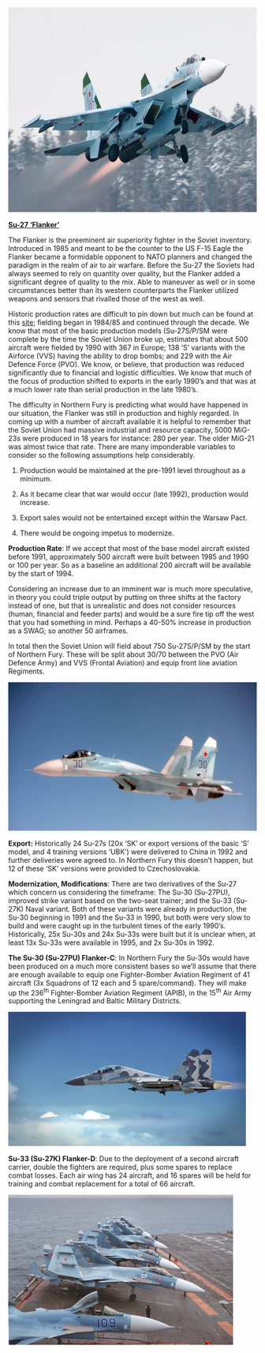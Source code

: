 <img src="/assets\images\warsaw\su\air\su27\image1.jpeg" style="width:6.5in;height:4.32708in" />

[**Su-27
‘Flanker’**](https://www.plane-encyclopedia.com/cold-war/su-27/)

The Flanker is the preeminent air superiority fighter in the Soviet
inventory. Introduced in 1985 and meant to be the counter to the US F-15
Eagle the Flanker became a formidable opponent to NATO planners and
changed the paradigm in the realm of air to air warfare. Before the
Su-27 the Soviets had always seemed to rely on quantity over quality,
but the Flanker added a significant degree of quality to the mix. Able
to maneuver as well or in some circumstances better than its western
counterparts the Flanker utilized weapons and sensors that rivalled
those of the west as well.

Historic production rates are difficult to pin down but much can be
found at this [site](https://www.milavia.net/aircraft/su-27/su-27.htm);
fielding began in 1984/85 and continued through the decade. We know that
most of the basic production models (Su-27S/P/SM were complete by the
time the Soviet Union broke up, estimates that about 500 aircraft were
fielded by 1990 with 367 in Europe; 138 ‘S’ variants with the Airforce
(VVS) having the ability to drop bombs; and 229 with the Air Defence
Force (PVO). We know, or believe, that production was reduced
significantly due to financial and logistic difficulties. We know that
much of the focus of production shifted to exports in the early 1990’s
and that was at a much lower rate than serial production in the late
1980’s.

The difficulty in Northern Fury is predicting what would have happened
in our situation, the Flanker was still in production and highly
regarded. In coming up with a number of aircraft available it is helpful
to remember that the Soviet Union had massive industrial and resource
capacity, 5000 MiG-23s were produced in 18 years for instance: 280 per
year. The older MiG-21 was almost twice that rate. There are many
imponderable variables to consider so the following assumptions help
considerably.

1.  Production would be maintained at the pre-1991 level throughout as a
    minimum.

2.  As it became clear that war would occur (late 1992), production
    would increase.

3.  Export sales would not be entertained except within the Warsaw Pact.

4.  There would be ongoing impetus to modernize.

**Production Rate**: If we accept that most of the base model aircraft
existed before 1991, approximately 500 aircraft were built between 1985
and 1990 or 100 per year. So as a baseline an additional 200 aircraft
will be available by the start of 1994.

Considering an increase due to an imminent war is much more speculative,
in theory you could triple output by putting on three shifts at the
factory instead of one, but that is unrealistic and does not consider
resources (human, financial and feeder parts) and would be a sure fire
tip off the west that you had something in mind. Perhaps a 40-50%
increase in production as a SWAG; so another 50 airframes.

In total then the Soviet Union will field about 750 Su-27S/P/SM by the
start of Northern Fury. These will be split about 30/70 between the PVO
(Air Defence Army) and VVS (Frontal Aviation) and equip front line
aviation Regiments.

<img src="/assets\images\warsaw\su\air\su27\image2.jpg" style="width:6.5in;height:3.12708in" />

**Export:** Historically 24 Su-27s (20x ‘SK’ or export versions of the
basic ‘S’ model, and 4 training versions ‘UBK’) were delivered to China
in 1992 and further deliveries were agreed to. In Northern Fury this
doesn’t happen, but 12 of these ‘SK’ versions were provided to
Czechoslovakia.

**Modernization, Modifications**: There are two derivatives of the Su-27
which concern us considering the timeframe: The Su-30 (Su-27PU),
improved strike variant based on the two-seat trainer; and the Su-33
(Su-27K) Naval variant. Both of these variants were already in
production, the Su-30 beginning in 1991 and the Su-33 in 1990, but both
were very slow to build and were caught up in the turbulent times of the
early 1990’s. Historically, 25x Su-30s and 24x Su-33s were built but it
is unclear when, at least 13x Su-33s were available in 1995, and 2x
Su-30s in 1992.

**The Su-30 (Su-27PU) Flanker-C**: In Northern Fury the Su-30s would
have been produced on a much more consistent bases so we’ll assume that
there are enough available to equip one Fighter-Bomber Aviation Regiment
of 41 aircraft (3x Squadrons of 12 each and 5 spare/command). They will
make up the 236<sup>th</sup> Fighter-Bomber Aviation Regiment (APIB), in
the 15<sup>th</sup> Air Army supporting the Leningrad and Baltic
Military Districts.

<img src="/assets\images\warsaw\su\air\su27\image3.jpg" style="width:5.02083in;height:2.82851in" />

**Su-33 (Su-27K) Flanker-D**: Due to the deployment of a second aircraft
carrier, double the fighters are required, plus some spares to replace
combat losses. Each air wing has 24 aircraft, and 16 spares will be held
for training and combat replacement for a total of 66 aircraft.

<img src="/assets\images\warsaw\su\air\su27\image4.jpg" style="width:4.75in;height:3.16667in" />
